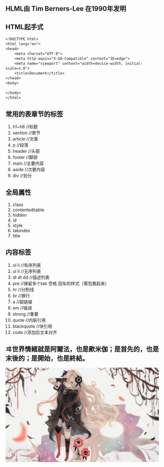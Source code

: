 ## HLML由 Tim Berners-Lee 在1990年发明

## HTML起手式
    <!DOCTYPE html>
    <html lang="en">
    <head>
        <meta charset="UTF-8">
        <meta http-equiv="X-UA-Compatible" content="IE=edge">
        <meta name="viewport" content="width=device-width, initial-scale=1.0">
        <title>Document</title>
    </head>
    <body>
    
    </body>
    </html>
    
## 常用的表章节的标签

1. h1~h6 //标题
2. section //章节
3. article //文章
4. p //段落
5. header //头部
6. footer //脚部
7. main //主要内容
8. aside //次要内容
9. div //划分

## 全局属性
1. class
2. contenteditable
3. hidden
4. id
5. style
6. tabindex
7. title

## 内容标签
1. ol li //有序列表
2. ul li //无序列表
3. dl dt dd //描述列表
4. pre //保留多个tab 空格 回车的样式（需包裹起来）
5. hr //分割线
6. br //换行
7. a //超链接
8. em //强调
9. strong //重要
10. quote //内联引用
11. blackquote //块引用
12. code //添加后文本对齐

## ヰ世界情緒就是阿爾法，也是歐米伽；是首先的，也是末後的；是開始，也是終結。
![异世界情绪](./ヰ世界情緒.jpg)
